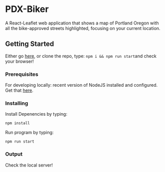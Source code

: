 # PDX-Biker

A React-Leaflet web application that shows a map of Portland Oregon with all the bike-approved streets highlighted, focusing on your current location.

## Getting Started

Either go [here](https://pdx-biker.com/), or clone the repo, type: `npm i && npm run start`and check your browser!

### Prerequisites

For developing locally: recent version of NodeJS installed and configured. Get that [here](https://nodejs.org/en/download/).

### Installing

Install Depenencies by typing:

```
npm install
```

Run program by typing:

```
npm run start
```

### Output

Check the local server!
